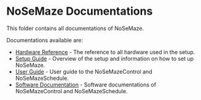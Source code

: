 # NoSeMaze Documentations

This folder contains all documentations of NoSeMaze.

Documentations available are:

- [Hardware Reference](./HardwareDocumentation/hardwareReference.md) - The reference to all hardware used in the setup.
- [Setup Guide](./Guides/setupGuide.md) - Overview of the setup and information on how to set up NoSeMaze.
- [User Guide](./Guides/userGuide.md) - User guide to the NoSeMazeControl and NoSeMazeSchedule.
- [Software Documentation](./SoftwareDocumentation/softwareDocumentation.md) - Software documentations of NoSeMazeControl and NoSeMazeSchedule.
